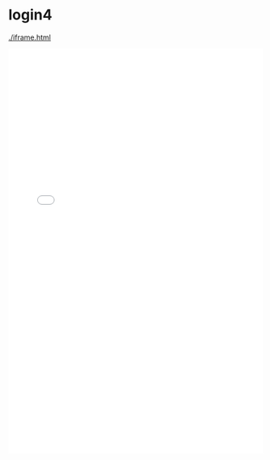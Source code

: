 # login4


<a href="./iframe.html">./iframe.html</a>


<iframe src="./iframe.html" width="100%" height="800" frameborder="0"></iframe>
